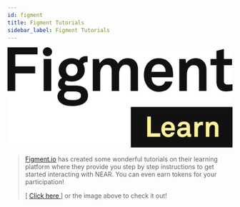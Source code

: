 ```yaml
---
id: figment
title: Figment Tutorials
sidebar_label: Figment Tutorials
---
```

[![Figment Learn](/docs/assets/figment-learn-color.png)](https://learn.figment.io/network-documentation/near/near-pathway)

> [Figment.io](http://figment.io/) has created some wonderful tutorials on their learning platform where they provide you step by step instructions to get started interacting with NEAR. You can even earn tokens for your participation! 
> 
> [ [Click here ](https://learn.figment.io/network-documentation/near/near-pathway)] or the image above to check it out!
